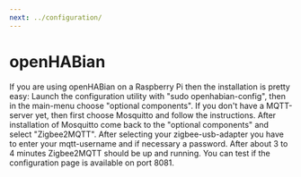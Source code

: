 ```yaml
---
next: ../configuration/
---
```


# openHABian

If you are using openHABian on a Raspberry Pi then the installation is pretty easy: Launch the configuration utility with "sudo openhabian-config", then in the main-menu choose "optional components".
If you don't have a MQTT-server yet, then first choose Mosquitto and follow the instructions.
After installation of Mosquitto come back to the "optional components" and select "Zigbee2MQTT".
After selecting your zigbee-usb-adapter you have to enter your mqtt-username and if necessary a password.
After about 3 to 4 minutes Zigbee2MQTT should be up and running. You can test if the configuration page is available on port 8081.